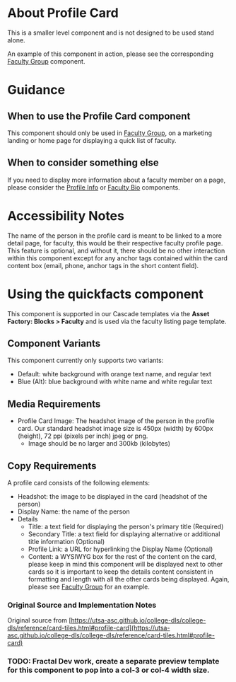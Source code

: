 # About Profile Card
This is a smaller level component and is not designed to be used stand alone. 

An example of this component in action, please see the corresponding [Faculty Group](faculty-group) component.
# Guidance
## When to use the Profile Card component
This component should only be used in [Faculty Group](faculty-group), on a marketing landing or home page for displaying a quick list of faculty.  

## When to consider something else
If you need to display more information about a faculty member on a page, please consider the [Profile Info](profile-info) or [Faculty Bio](faculty-bio) components.

# Accessibility Notes
The name of the person in the profile card is meant to be linked to a more detail page, for faculty, this would be their respective faculty profile page.  This feature is optional, and without it, there should be no other interaction within this component except for any anchor tags contained within the card content box (email, phone, anchor tags in the short content field).

# Using the quickfacts component
This component is supported in our Cascade templates via the **Asset Factory: Blocks > Faculty** and is used via the faculty listing page template.  
## Component Variants
This component currently only supports two variants:
- Default: white background with orange text name, and regular text
- Blue (Alt): blue background with white name and white regular text

## Media Requirements
- Profile Card Image:  The headshot image of the person in the profile card.  Our standard headshot image size is 450px (width) by 600px (height), 72 ppi (pixels per inch) jpeg or png.
    - Image should be no larger and 300kb (kilobytes)

## Copy Requirements
A profile card consists of the following elements:
- Headshot: the image to be displayed in the card (headshot of the person)
- Display Name: the name of the person
- Details
    - Title: a text field for displaying the person's primary title (Required)
    - Secondary Title: a text field for displaying alternative or additional title information (Optional)
    - Profile Link: a URL for hyperlinking the Display Name (Optional)
    - Content: a WYSIWYG box for the rest of the content on the card, please keep in mind this component will be displayed next to other cards so it is important to keep the details content consistent in formatting and length with all the other cards being displayed.  Again, please see [Faculty Group](faculty-group) for an example.

### Original Source and Implementation Notes
Original source from [https://utsa-asc.github.io/college-dls/college-dls/reference/card-tiles.html#profile-card](https://utsa-asc.github.io/college-dls/college-dls/reference/card-tiles.html#profile-card)


### TODO: Fractal Dev work, create a separate preview template for this component to pop into a col-3 or col-4 width size.